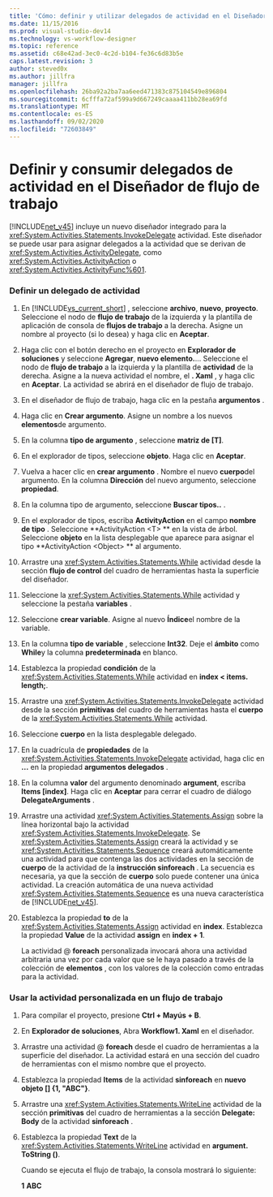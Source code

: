 ```yaml
---
title: 'Cómo: definir y utilizar delegados de actividad en el Diseñador de flujo de trabajo | Microsoft Docs'
ms.date: 11/15/2016
ms.prod: visual-studio-dev14
ms.technology: vs-workflow-designer
ms.topic: reference
ms.assetid: c68e42ad-3ec0-4c2d-b104-fe36c6d83b5e
caps.latest.revision: 3
author: steved0x
ms.author: jillfra
manager: jillfra
ms.openlocfilehash: 26ba92a2ba7aa6eed471383c875104549e896804
ms.sourcegitcommit: 6cfffa72af599a9d667249caaaa411bb28ea69fd
ms.translationtype: MT
ms.contentlocale: es-ES
ms.lasthandoff: 09/02/2020
ms.locfileid: "72603849"
---
```

# <a name="how-to-define-and-consume-activity-delegates-in-the-workflow-designer"></a>Definir y consumir delegados de actividad en el Diseñador de flujo de trabajo
[!INCLUDE[net_v45](../includes/net-v45-md.md)] incluye un nuevo diseñador integrado para la <xref:System.Activities.Statements.InvokeDelegate> actividad. Este diseñador se puede usar para asignar delegados a la actividad que se derivan de <xref:System.Activities.ActivityDelegate>, como <xref:System.Activities.ActivityAction> o <xref:System.Activities.ActivityFunc%601>.

### <a name="define-an-activity-delegate"></a>Definir un delegado de actividad

1. En [!INCLUDE[vs_current_short](../includes/vs-current-short-md.md)] , seleccione **archivo**, **nuevo**, **proyecto**. Seleccione el nodo de **flujo de trabajo** de la izquierda y la plantilla de aplicación de consola de **flujos de trabajo** a la derecha. Asigne un nombre al proyecto (si lo desea) y haga clic en **Aceptar**.

2. Haga clic con el botón derecho en el proyecto en **Explorador de soluciones** y seleccione **Agregar**, **nuevo elemento.**... Seleccione el nodo de **flujo de trabajo** a la izquierda y la plantilla de **actividad** de la derecha. Asigne a la nueva actividad el nombre, el **. Xaml** , y haga clic en **Aceptar**. La actividad se abrirá en el diseñador de flujo de trabajo.

3. En el diseñador de flujo de trabajo, haga clic en la pestaña **argumentos** .

4. Haga clic en **Crear argumento**. Asigne un nombre a los nuevos **elementos**de argumento.

5. En la columna **tipo de argumento** , seleccione **matriz de [T]**.

6. En el explorador de tipos, seleccione  **objeto**. Haga clic en **Aceptar**.

7. Vuelva a hacer clic en **crear argumento** . Nombre el nuevo **cuerpo**del argumento. En la columna **Dirección** del nuevo argumento, seleccione **propiedad**.

8. En la columna tipo de argumento, seleccione **Buscar tipos..** .

9. En el explorador de tipos, escriba **ActivityAction** en el campo **nombre de tipo** . Seleccione **ActivityAction \<T> ** en la vista de árbol. Seleccione **objeto** en la lista desplegable que aparece para asignar el tipo **ActivityAction \<Object> ** al argumento.

10. Arrastre una <xref:System.Activities.Statements.While> actividad desde la sección **flujo de control** del cuadro de herramientas hasta la superficie del diseñador.

11. Seleccione la <xref:System.Activities.Statements.While> actividad y seleccione la pestaña **variables** .

12. Seleccione **crear variable**. Asigne al nuevo **Índice**el nombre de la variable.

13. En la columna **tipo de variable** , seleccione **Int32**. Deje el **ámbito** como **While**y la columna **predeterminada** en blanco.

14. Establezca la propiedad **condición** de la <xref:System.Activities.Statements.While> actividad en **index < items. length;**.

15. Arrastre una <xref:System.Activities.Statements.InvokeDelegate> actividad desde la sección **primitivas** del cuadro de herramientas hasta el **cuerpo** de la <xref:System.Activities.Statements.While> actividad.

16. Seleccione **cuerpo** en la lista desplegable delegado.

17. En la cuadrícula de **propiedades** de la <xref:System.Activities.Statements.InvokeDelegate> actividad, haga clic en **...** en la propiedad **argumentos delegados** .

18. En la columna **valor** del argumento denominado **argument**, escriba **Items [index]**. Haga clic en **Aceptar** para cerrar el cuadro de diálogo **DelegateArguments** .

19. Arrastre una actividad <xref:System.Activities.Statements.Assign> sobre la línea horizontal bajo la actividad <xref:System.Activities.Statements.InvokeDelegate>. Se  <xref:System.Activities.Statements.Assign> creará la actividad y se <xref:System.Activities.Statements.Sequence> creará automáticamente una actividad para que contenga las dos actividades en la sección de **cuerpo** de la actividad de la **instrucción sinforeach** . La secuencia es necesaria, ya que la sección de **cuerpo** solo puede contener una única actividad. La creación automática de una nueva actividad <xref:System.Activities.Statements.Sequence> es una nueva característica de [!INCLUDE[net_v45](../includes/net-v45-md.md)].

20. Establezca la propiedad **to** de la <xref:System.Activities.Statements.Assign> actividad en **index**. Establezca la propiedad **Value** de la actividad **assign** en **index + 1**.

    La actividad @ **foreach** personalizada invocará ahora una actividad arbitraria una vez por cada valor que se le haya pasado a través de la colección de **elementos** , con los valores de la colección como entradas para la actividad.

### <a name="use-the-custom-activity-in-a-workflow"></a>Usar la actividad personalizada en un flujo de trabajo

1. Para compilar el proyecto, presione **Ctrl + Mayús + B**.

2. En **Explorador de soluciones**, Abra **Workflow1. Xaml** en el diseñador.

3. Arrastre una actividad @ **foreach** desde el cuadro de herramientas a la superficie del diseñador. La actividad estará en una sección del cuadro de herramientas con el mismo nombre que el proyecto.

4. Establezca la propiedad **Items** de la actividad **sinforeach** en **nuevo objeto [] {1, "ABC"}**.

5. Arrastre una <xref:System.Activities.Statements.WriteLine> actividad de la sección **primitivas** del cuadro de herramientas a la sección **Delegate: Body** de la actividad **sinforeach** .

6. Establezca la propiedad **Text** de la <xref:System.Activities.Statements.WriteLine> actividad en **argument. ToString ()**.

   Cuando se ejecuta el flujo de trabajo, la consola mostrará lo siguiente:

   **1** 
    **ABC**
